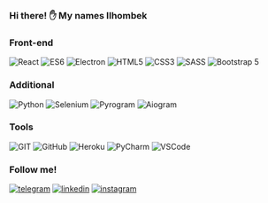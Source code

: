 ### Hi there! ✋ My names Ilhombek

### Front-end
![React](https://img.shields.io/badge/REACT-000?style=for-the-badge&logo=REACT)
![ES6](https://img.shields.io/badge/JavaScript-000?style=for-the-badge&logo=JavaScript&logoColor=yellow)
![Electron](https://img.shields.io/badge/Electron-000?style=for-the-badge&logo=Electron&logoColor=1)
![HTML5](https://img.shields.io/badge/HTML-000?style=for-the-badge&logo=HTML5)
![CSS3](https://img.shields.io/badge/CSS-000?style=for-the-badge&logo=CSS3)
![SASS](https://img.shields.io/badge/SASS-000?style=for-the-badge&logo=SASS&logoColor=)
![Bootstrap 5](https://img.shields.io/badge/Bootstrap-000?style=for-the-badge&logo=Bootstrap)

### Additional
![Python](https://img.shields.io/badge/Python-000?style=for-the-badge&logo=Python)
![Selenium](https://img.shields.io/badge/Selenium-000?style=for-the-badge&logo=Selenium)
![Pyrogram](https://img.shields.io/badge/Pyrogram-000?style=for-the-badge&logo=Pyrogram)
![Aiogram](https://img.shields.io/badge/Aiogram-000?style=for-the-badge&logo=Aiogram)


### Tools
![GIT](https://img.shields.io/badge/GIT-000?style=for-the-badge&logo=GIT)
![GitHub](https://img.shields.io/badge/GitHub-000?style=for-the-badge&logo=GitHub&logoColor=fff)
![Heroku](https://img.shields.io/badge/Heroku-000?style=for-the-badge&logo=Heroku&logoColor=violet)
![PyCharm](https://img.shields.io/badge/PyCharm-000?style=for-the-badge&logo=PyCharm&logoColor=)
![VSCode](https://img.shields.io/badge/vscode-000?style=for-the-badge&logo=visual-studio-code&logoColor=)

### Follow me!
[![telegram](https://img.shields.io/badge/telegram-000?style=for-the-badge&logo=telegram)](https://t.me/dev_ismoilov)
[![linkedin](https://img.shields.io/badge/linkedin-000?style=for-the-badge&logo=linkedin)](https://www.linkedin.com/in/ilhombek-ismoilov-b19191202/)
[![instagram](https://img.shields.io/badge/instagram-000?style=for-the-badge&logo=instagram)](https://www.instagram.com/dev_ismoilov/)
